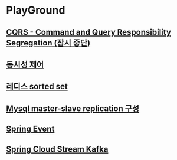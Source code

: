 # PlayGround

## [CQRS - Command and Query Responsibility Segregation (잠시 중단)](https://github.com/yanglet/PlayGround/tree/main/cqrs)

## [동시성 제어](https://github.com/yanglet/PlayGround/tree/main/concurrency)

## [레디스 sorted set](https://github.com/yanglet/PlayGround/tree/main/ranking)

## [Mysql master-slave replication 구성](https://github.com/yanglet/PlayGround/tree/main/mysql)

## [Spring Event](https://github.com/yanglet/PlayGround/tree/main/springevent)

## [Spring Cloud Stream Kafka](https://github.com/yanglet/PlayGround/tree/main/cloudstream)
